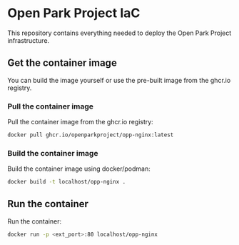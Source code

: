 # Open Park Project IaC
This repository contains everything needed to deploy the Open Park Project infrastructure.

## Get the container image
You can build the image yourself or use the pre-built image from the ghcr.io registry.

### Pull the container image
Pull the container image from the ghcr.io registry:
```bash
docker pull ghcr.io/openparkproject/opp-nginx:latest
```

### Build the container image
Build the container image using docker/podman:
```bash
docker build -t localhost/opp-nginx .
```

## Run the container
Run the container:
```bash
docker run -p <ext_port>:80 localhost/opp-nginx
```